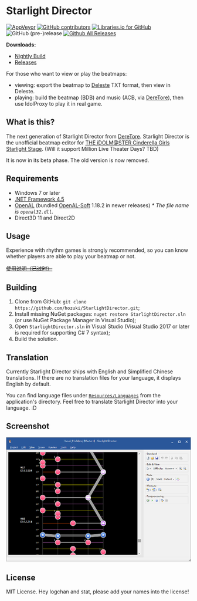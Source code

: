 # Starlight Director

[![AppVeyor](https://img.shields.io/appveyor/ci/hozuki/starlightdirector.svg)](https://ci.appveyor.com/project/hozuki/starlightdirector)
[![GitHub contributors](https://img.shields.io/github/contributors/hozuki/StarlightDirector.svg)](https://github.com/hozuki/StarlightDirector/graphs/contributors)
[![Libraries.io for GitHub](https://img.shields.io/librariesio/github/hozuki/StarlightDirector.svg)](https://github.com/hozuki/StarlightDirector)
![GitHub (pre-)release](https://img.shields.io/github/release/hozuki/StarlightDirector/all.svg)
[![Github All Releases](https://img.shields.io/github/downloads/hozuki/StarlightDirector/total.svg)](https://github.com/hozuki/StarlightDirector/releases)

**Downloads:**

- [Nightly Build](https://ci.appveyor.com/api/projects/hozuki/starlightdirector/artifacts/sd-latest.zip)
- [Releases](https://github.com/hozuki/StarlightDirector/releases)

For those who want to view or play the beatmaps:

- viewing: export the beatmap to [Deleste](https://twitter.com/blueapple25130/status/859560616368812032) TXT format, then view in Deleste.
- playing: build the beatmap (BDB) and music (ACB, via [DereTore](https://github.com/OpenCGSS/DereTore)), then use IdolProxy to play it in real game.

## What is this?

The next generation of Starlight Director from [DereTore](https://github.com/OpenCGSS/DereTore). Starlight Director is the unofficial beatmap
editor for [THE iDOLM@STER Cinderella Girls Starlight Stage](http://cinderella.idolmaster.jp/sl-stage/). (Will it support Million Live Theater Days? TBD)

It is now in its beta phase. The old version is now removed.

## Requirements

- Windows 7 or later
- [.NET Framework 4.5](https://www.microsoft.com/en-us/download/details.aspx?id=42642)
- [OpenAL](https://www.openal.org/downloads/) (bundled [OpenAL-Soft](http://kcat.strangesoft.net/openal.html) 1.18.2 in newer releases) *\* The file name is `openal32.dll`.*
- Direct3D 11 and Direct2D

##  Usage

Experience with rhythm games is strongly recommended, so you can know whether players are able to play your beatmap or not.

<del>[使用说明（已过时）](src/StarlightDirector/Resources/Docs/Help.md)</del>

## Building

1. Clone from GitHub: `git clone https://github.com/hozuki/StarlightDirector.git`;
2. Install missing NuGet packages: `nuget restore StarlightDirector.sln` (or use NuGet Package Manager in Visual Studio);
3. Open `StarlightDirector.sln` in Visual Studio (Visual Studio 2017 or later is required for supporting C# 7 syntax);
4. Build the solution.

## Translation

Currently Starlight Director ships with English and Simplified Chinese translations. If there are no translation files for your
language, it displays English by default.

You can find language files under [`Resources/Languages`](src/StarlightDirector/Resources/Languages) from the application's
directory. Feel free to translate Starlight Director into your language. :D

## Screenshot

![Screenshot 2017-06-03](res/images/screenshot.png)

## License

MIT License. Hey logchan and stat, please add your names into the license!
